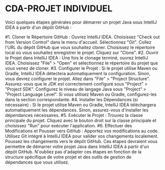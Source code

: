 # CDA-PROJET INDIVIDUEL

Voici quelques étapes générales pour démarrer un projet Java sous IntelliJ IDEA à partir d'un dépôt GitHub :

#1. Cloner le Répertoire GitHub :
Ouvrez IntelliJ IDEA.
Choisissez "Check out from Version Control" dans le menu d'accueil.
Sélectionnez "Git".
Collez l'URL du dépôt GitHub que vous souhaitez cloner.
Choisissez le répertoire local où vous souhaitez enregistrer le projet.
Cliquez sur "Clone".
#2. Ouvrir le Projet dans IntelliJ IDEA :
Une fois le clonage terminé, ouvrez IntelliJ IDEA.
Choisissez "File" > "Open" et sélectionnez le répertoire du projet que vous venez de cloner.
#3. Configurer le Projet :
Si le projet utilise Maven ou Gradle, IntelliJ IDEA détectera automatiquement la configuration. Sinon, vous devrez configurer le projet.
Allez dans "File" > "Project Structure".
Assurez-vous que le JDK est correctement configuré sous "Project" > "Project SDK".
Configurez le niveau de langage Java sous "Project" > "Project Language Level".
Si vous utilisez Maven ou Gradle, configurez-les dans la section correspondante.
#4. Installer les Dépendances (si nécessaire) :
Si le projet utilise Maven ou Gradle, IntelliJ IDEA téléchargera automatiquement les dépendances. Sinon, assurez-vous d'installer les dépendances nécessaires.
#5. Exécuter le Projet :
Trouvez la classe principale du projet.
Cliquez avec le bouton droit sur la classe principale et choisissez "Run" pour exécuter l'application.
#6. Effectuer des Modifications et Pousser vers GitHub :
Apportez vos modifications au code.
Utilisez Git intégré à IntelliJ IDEA pour valider vos changements localement.
Poussez les changements vers le dépôt GitHub.
Ces étapes devraient vous permettre de démarrer votre projet Java dans IntelliJ IDEA à partir d'un dépôt GitHub. N'oubliez pas d'adapter ces étapes en fonction de la structure spécifique de votre projet et des outils de gestion de dépendances que vous utilisez.
